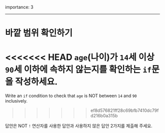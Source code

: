 importance: 3

---

# 바깥 범위 확인하기

<<<<<<< HEAD
`age`(나이)가 `14`세 이상 `90`세 이하에 속하지 않는지를 확인하는 `if`문을 작성하세요.
=======
Write an `if` condition to check that `age` is NOT between `14` and `90` inclusively.
>>>>>>> ef8d576821ff28c69bfb7410dc79fd216b0a315b

답안은 NOT `!` 연산자를 사용한 답안과 사용하지 않은 답안 2가지를 제출해 주세요.